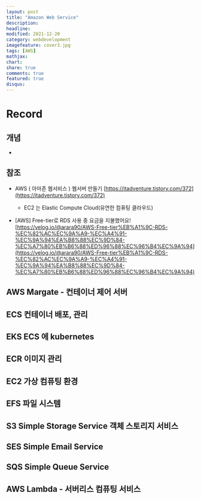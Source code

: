 ```yaml
---
layout: post
title: "Amazon Web Service"
description: 
headline: 
modified: 2021-12-20
category: webdevelopment
imagefeature: cover3.jpg
tags: [AWS]
mathjax: 
chart: 
share: true
comments: true
featured: true
disqus:
---
```


# Record
## 개념
- 

## 참조
- AWS ( 아마존 웹서비스 ) 웹서버 만들기 [https://itadventure.tistory.com/372](https://itadventure.tistory.com/372)
    * EC2 는 Elastic Compute Cloud(유연한 컴퓨팅 클라우드) 

- [AWS] Free-tier로 RDS 사용 중 요금을 지불했어요! [https://velog.io/@arara90/AWS-Free-tier%EB%A1%9C-RDS-%EC%82%AC%EC%9A%A9-%EC%A4%91-%EC%9A%94%EA%B8%88%EC%9D%84-%EC%A7%80%EB%B6%88%ED%96%88%EC%96%B4%EC%9A%94](https://velog.io/@arara90/AWS-Free-tier%EB%A1%9C-RDS-%EC%82%AC%EC%9A%A9-%EC%A4%91-%EC%9A%94%EA%B8%88%EC%9D%84-%EC%A7%80%EB%B6%88%ED%96%88%EC%96%B4%EC%9A%94)

## AWS Margate - 컨테이너 제어 서버
## ECS 컨테이너 배포, 관리
## EKS ECS 에 kubernetes
## ECR 이미지 관리
## EC2 가상 컴퓨팅 환경
## EFS 파일 시스템
## S3 Simple Storage Service 객체 스토리지 서비스
## SES Simple Email Service
## SQS Simple Queue Service
## AWS Lambda - 서버리스 컴퓨팅 서비스
